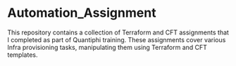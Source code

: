 # Automation_Assignment

This repository contains a collection of Terraform and CFT assignments that I completed as part of Quantiphi training. These assignments cover various Infra provisioning tasks, manipulating them using Terraform and CFT templates.
